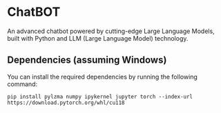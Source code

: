 # ChatBOT

An advanced chatbot powered by cutting-edge Large Language Models, built with Python and LLM (Large Language Model) technology.

## Dependencies (assuming Windows)

You can install the required dependencies by running the following command:

```shell
pip install pylzma numpy ipykernel jupyter torch --index-url https://download.pytorch.org/whl/cu118
